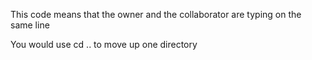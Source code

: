 This code means that the owner and the collaborator are typing on the same line

You would use cd .. to move up one directory